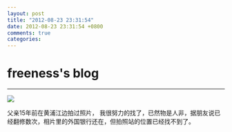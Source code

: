```yaml
---
layout: post
title: "2012-08-23 23:31:54"
date: 2012-08-23 23:31:54 +0800
comments: true
categories: 
---
```


# freeness's blog

----------

![](http://okqmqrbgo.bkt.clouddn.com/201208232331541.jpg)

>
父亲15年前在黄浦江边拍过照片， 我很努力的找了，已然物是人非，据朋友说已经翻修数次，相片里的外国银行还在，但拍照站的位置已经找不到了。